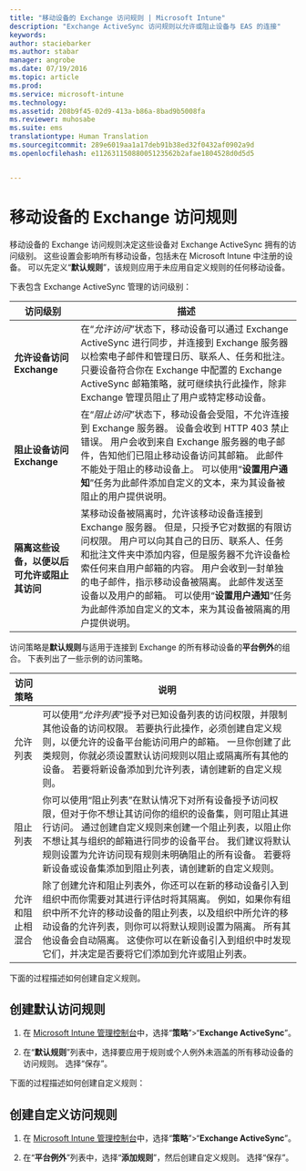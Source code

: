 ```yaml
---
title: "移动设备的 Exchange 访问规则 | Microsoft Intune"
description: "Exchange ActiveSync 访问规则以允许或阻止设备与 EAS 的连接"
keywords: 
author: staciebarker
ms.author: stabar
manager: angrobe
ms.date: 07/19/2016
ms.topic: article
ms.prod: 
ms.service: microsoft-intune
ms.technology: 
ms.assetid: 208b9f45-02d9-413a-b86a-8bad9b5008fa
ms.reviewer: muhosabe
ms.suite: ems
translationtype: Human Translation
ms.sourcegitcommit: 289e6019aa1a17deb91b38ed32f0432af0902a9d
ms.openlocfilehash: e11263115088005123562b2afae1804528d0d5d5


---
```


# <a name="exchange-access-rules-for-mobile-devices"></a>移动设备的 Exchange 访问规则
移动设备的 Exchange 访问规则决定这些设备对 Exchange ActiveSync 拥有的访问级别。 这些设置会影响所有移动设备，包括未在 Microsoft Intune 中注册的设备。 可以先定义“**默认规则**”，该规则应用于未应用自定义规则的任何移动设备。

下表包含 Exchange ActiveSync 管理的访问级别：

|访问级别|描述|
|----------------|---------------|
|**允许设备访问 Exchange**|在“*允许访问*”状态下，移动设备可以通过 Exchange ActiveSync 进行同步，并连接到 Exchange 服务器以检索电子邮件和管理日历、联系人、任务和批注。 只要设备符合你在 Exchange 中配置的 Exchange ActiveSync 邮箱策略，就可继续执行此操作，除非 Exchange 管理员阻止了用户或特定移动设备。|
|**阻止设备访问 Exchange**|在“*阻止访问*”状态下，移动设备会受阻，不允许连接到 Exchange 服务器。 设备会收到 HTTP 403 禁止错误。 用户会收到来自 Exchange 服务器的电子邮件，告知他们已阻止移动设备访问其邮箱。 此邮件不能处于阻止的移动设备上。 可以使用“**设置用户通知**”任务为此邮件添加自定义的文本，来为其设备被阻止的用户提供说明。 |
|**隔离这些设备，以便以后可允许或阻止其访问**|某移动设备被隔离时，允许该移动设备连接到 Exchange 服务器。 但是，只授予它对数据的有限访问权限。 用户可以向其自己的日历、联系人、任务和批注文件夹中添加内容，但是服务器不允许设备检索任何来自用户邮箱的内容。 用户会收到一封单独的电子邮件，指示移动设备被隔离。 此邮件发送至设备以及用户的邮箱。 可以使用“**设置用户通知**”任务为此邮件添加自定义的文本，来为其设备被隔离的用户提供说明。|

访问策略是**默认规则**与适用于连接到 Exchange 的所有移动设备的**平台例外**的组合。 下表列出了一些示例的访问策略。

|访问策略|说明|
|-------------------|---------------|
|允许列表|可以使用“*允许列表*”授予对已知设备列表的访问权限，并限制其他设备的访问权限。 若要执行此操作，必须创建自定义规则，以便允许的设备平台能访问用户的邮箱。 一旦你创建了此类规则，你就必须设置默认访问规则以阻止或隔离所有其他的设备。 若要将新设备添加到允许列表，请创建新的自定义规则。|
|阻止列表|你可以使用“阻止列表”在默认情况下对所有设备授予访问权限，但对于你不想让其访问你的组织的设备集，则可阻止其进行访问。 通过创建自定义规则来创建一个阻止列表，以阻止你不想让其与组织的邮箱进行同步的设备平台。 我们建议将默认规则设置为允许访问现有规则未明确阻止的所有设备。 若要将新设备或设备集添加到阻止列表，请创建新的自定义规则。|
|允许和阻止相混合|除了创建允许和阻止列表外，你还可以在新的移动设备引入到组织中而你需要对其进行评估时将其隔离。 例如，如果你有组织中所不允许的移动设备的阻止列表，以及组织中所允许的移动设备的允许列表，则你可以将默认规则设置为隔离。 所有其他设备会自动隔离。 这使你可以在新设备引入到组织中时发现它们，并决定是否要将它们添加到允许或阻止列表。|
下面的过程描述如何创建自定义规则。

## <a name="create-a-default-access-rule"></a>创建默认访问规则

1.  在 [Microsoft Intune 管理控制台](http://manage.microsoft.com)中，选择“**策略**”&gt;“**Exchange ActiveSync**”。

2.  在“**默认规则**”列表中，选择要应用于规则或个人例外未涵盖的所有移动设备的访问规则。 选择“保存”。

下面的过程描述如何创建自定义规则：

## <a name="create-a-custom-access-rule"></a>创建自定义访问规则

1. 在 [Microsoft Intune 管理控制台](http://manage.microsoft.com)中，选择“**策略**”&gt;“**Exchange ActiveSync**”。

2.  在“**平台例外**”列表中，选择“**添加规则**”，然后创建自定义规则。 选择“保存”。



<!--HONumber=Nov16_HO1-->


